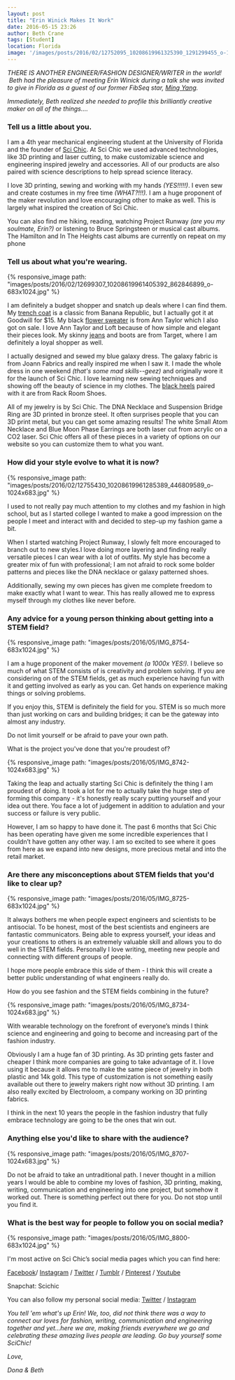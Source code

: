 ```yaml
---
layout: post
title: "Erin Winick Makes It Work"
date: 2016-05-15 23:26
author: Beth Crane
tags: [Student]
location: Florida
image: '/images/posts/2016/02/12752095_10208619961325390_1291299455_o-1024x683.jpg'
---
```


*THERE IS ANOTHER ENGINEER/FASHION DESIGNER/WRITER in the world!  Beth had the pleasure of meeting Erin Winick during a talk she was invited to give in Florida as a guest of our former FibSeq star, [Ming Yang](https://fibonaccisequinsblog.com/ming-yang/).*

*Immediately, Beth realized she needed to profile this brilliantly creative maker on all of the things....*

### Tell us a little about you.

I am a 4th year mechanical engineering student at the University of Florida and the founder of [Sci Chic](http://www.scichic.com/). At Sci Chic we used advanced technologies, like 3D printing and laser cutting, to make customizable science and engineering inspired jewelry and accessories. All of our products are also paired with science descriptions to help spread science literacy.

I love 3D printing, sewing and working with my hands *(YES!!!!!)*. I even sew and create costumes in my free time *(WHAT?!!!).* I am a huge proponent of the maker revolution and love encouraging other to make as well. This is largely what inspired the creation of Sci Chic.

You can also find me hiking, reading, watching Project Runway *(are you my soulmate, Erin?)* or listening to Bruce Springsteen or musical cast albums. The Hamilton and In The Heights cast albums are currently on repeat on my phone

### Tell us about what you're wearing.

{% responsive_image path: "images/posts/2016/02/12699307_10208619961405392_862846899_o-683x1024.jpg" %}

I am definitely a budget shopper and snatch up deals where I can find them. My [trench coat](http://amzn.to/23R58o8) is a classic from Banana Republic, but I actually got it at Goodwill for $15. My black [flower sweater](http://amzn.to/229iGw1) is from Ann Taylor which I also got on sale. I love Ann Taylor and Loft because of how simple and elegant their pieces look. My skinny [jeans](http://amzn.to/1XaYh8O) and boots are from Target, where I am definitely a loyal shopper as well.

I actually designed and sewed my blue galaxy dress. The galaxy fabric is from Joann Fabrics and really inspired me when I saw it. I made the whole dress in one weekend *(that's some mad skills--geez)* and originally wore it for the launch of Sci Chic. I love learning new sewing techniques and showing off the beauty of science in my clothes. The [black heels](http://amzn.to/1TdTI8U) paired with it are from Rack Room Shoes.

All of my jewelry is by Sci Chic. The DNA Necklace and Suspension Bridge Ring are 3D printed in bronze steel. It often surprises people that you can 3D print metal, but you can get some amazing results! The white Small Atom Necklace and Blue Moon Phase Earrings are both laser cut from acrylic on a CO2 laser. Sci Chic offers all of these pieces in a variety of options on our website so you can customize them to what you want.

### How did your style evolve to what it is now?

{% responsive_image path: "images/posts/2016/02/12755430_10208619961285389_446809589_o-1024x683.jpg" %}

I used to not really pay much attention to my clothes and my fashion in high school, but as I started college I wanted to make a good impression on the people I meet and interact with and decided to step-up my fashion game a bit.

When I started watching Project Runway, I slowly felt more encouraged to branch out to new styles.I love doing more layering and finding really versatile pieces I can wear with a lot of outfits. My style has become a greater mix of fun with professional; I am not afraid to rock some bolder patterns and pieces like the DNA necklace or galaxy patterned shoes.

Additionally, sewing my own pieces has given me complete freedom to make exactly what I want to wear. This has really allowed me to express myself through my clothes like never before.

### Any advice for a young person thinking about getting into a STEM field?

{% responsive_image path: "images/posts/2016/05/IMG_8754-683x1024.jpg" %}

I am a huge proponent of the maker movement *(a 1000x YES!).* I believe so much of what STEM consists of is creativity and problem solving. If you are considering on of the STEM fields, get as much experience having fun with it and getting involved as early as you can. Get hands on experience making things or solving problems.

If you enjoy this, STEM is definitely the field for you. STEM is so much more than just working on cars and building bridges; it can be the gateway into almost any industry.

Do not limit yourself or be afraid to pave your own path.

What is the project you've done that you're proudest of?

{% responsive_image path: "images/posts/2016/05/IMG_8742-1024x683.jpg" %}

Taking the leap and actually starting Sci Chic is definitely the thing I am proudest of doing. It took a lot for me to actually take the huge step of forming this company - it's honestly really scary putting yourself and your idea out there. You face a lot of judgement in addition to adulation and your success or failure is very public.

However, I am so happy to have done it. The past 6 months that Sci Chic has been operating have given me some incredible experiences that I couldn’t have gotten any other way. I am so excited to see where it goes from here as we expand into new designs, more precious metal and into the retail market.

### Are there any misconceptions about STEM fields that you'd like to clear up?

{% responsive_image path: "images/posts/2016/05/IMG_8725-683x1024.jpg" %}

It always bothers me when people expect engineers and scientists to be antisocial. To be honest, most of the best scientists and engineers are fantastic communicators. Being able to express yourself, your ideas and your creations to others is an extremely valuable skill and allows you to do well in the STEM fields. Personally I love writing, meeting new people and connecting with different groups of people.

I hope more people embrace this side of them - I think this will create a better public understanding of what engineers really do.

How do you see fashion and the STEM fields combining in the future?

{% responsive_image path: "images/posts/2016/05/IMG_8734-1024x683.jpg" %}

With wearable technology on the forefront of everyone’s minds I think science and engineering and going to become and increasing part of the fashion industry.

Obviously I am a huge fan of 3D printing. As 3D printing gets faster and cheaper I think more companies are going to take advantage of it. I love using it because it allows me to make the same piece of jewelry in both plastic and 14k gold. This type of customization is not something easily available out there to jewelry makers right now without 3D printing. I am also really excited by Electroloom, a company working on 3D printing fabrics.

I think in the next 10 years the people in the fashion industry that fully embrace technology are going to be the ones that win out.

### Anything else you'd like to share with the audience?

{% responsive_image path: "images/posts/2016/05/IMG_8707-1024x683.jpg" %}

Do not be afraid to take an untraditional path. I never thought in a million years I would be able to combine my loves of fashion, 3D printing, making, writing, communication and engineering into one project, but somehow it worked out. There is something perfect out there for you. Do not stop until you find it.

### What is the best way for people to follow you on social media?

{% responsive_image path: "images/posts/2016/05/IMG_8800-683x1024.jpg" %}

I'm most active on Sci Chic’s social media pages which you can find here:

[Facebook](https://www.facebook.com/ScienceChic/)/ [Instagram](https://www.instagram.com/sci_chic/) / [Twitter](https://twitter.com/scichicnews) / [Tumblr](http://sci-chic.tumblr.com/) / [Pinterest](https://www.pinterest.com/scichic/) / [Youtube](https://www.youtube.com/channel/UC97p7wefcuBJJ25iKwmBOsA)

Snapchat: Scichic

You can also follow my personal social media: [Twitter](https://twitter.com/bcofengineering) / [Instagram](https://www.instagram.com/erinwinick/)

*You tell 'em what's up Erin! We, too, did not think there was a way to connect our loves for fashion, writing, communication and engineering together and yet...here we are, making friends everywhere we go and celebrating these amazing lives people are leading. Go buy yourself some SciChic!*

*Love,*

*Dona & Beth*
